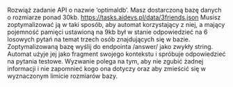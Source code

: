 Rozwiąż zadanie API o nazwie ‘optimaldb’. Masz dostarczoną bazę danych o rozmiarze ponad 30kb. https://tasks.aidevs.pl/data/3friends.json Musisz zoptymalizować ją w taki sposób, aby automat korzystający z niej, a mający pojemność pamięci ustawioną na 9kb był w stanie odpowiedzieć na 6 losowych pytań na temat trzech osób znajdujących się w bazie. Zoptymalizowaną bazę wyślij do endpointa /answer/ jako zwykły string. Automat użyje jej jako fragment swojego kontekstu i spróbuje odpowiedzieć na pytania testowe. Wyzwanie polega na tym, aby nie zgubić żadnej informacji i nie zapomnieć kogo ona dotyczy oraz aby zmieścić się w wyznaczonym limicie rozmiarów bazy.